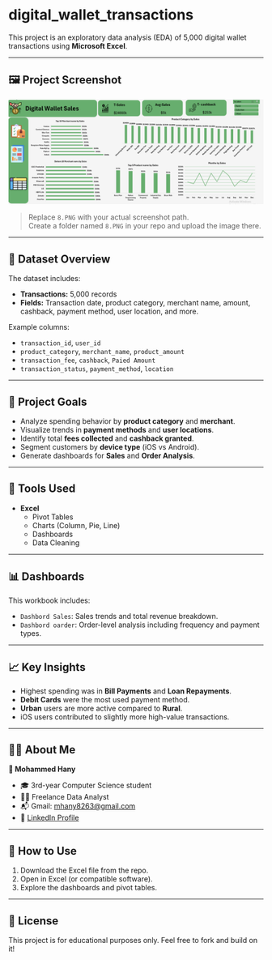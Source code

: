# digital_wallet_transactions

This project is an exploratory data analysis (EDA) of 5,000 digital wallet transactions using **Microsoft Excel**.

---

## 🖼️ Project Screenshot

![Dashboard Screenshot](8.PNG)

> Replace `8.PNG` with your actual screenshot path.  
> Create a folder named `8.PNG` in your repo and upload the image there.

---

## 📁 Dataset Overview

The dataset includes:
- **Transactions:** 5,000 records
- **Fields:** Transaction date, product category, merchant name, amount, cashback, payment method, user location, and more.

Example columns:
- `transaction_id`, `user_id`
- `product_category`, `merchant_name`, `product_amount`
- `transaction_fee`, `cashback`, `Paied Amount`
- `transaction_status`, `payment_method`, `location`

---

## 🎯 Project Goals

- Analyze spending behavior by **product category** and **merchant**.
- Visualize trends in **payment methods** and **user locations**.
- Identify total **fees collected** and **cashback granted**.
- Segment customers by **device type** (iOS vs Android).
- Generate dashboards for **Sales** and **Order Analysis**.

---

## 📌 Tools Used

- **Excel**
  - Pivot Tables
  - Charts (Column, Pie, Line)
  - Dashboards
  - Data Cleaning

---

## 📊 Dashboards

This workbook includes:
- `Dashbord Sales`: Sales trends and total revenue breakdown.
- `Dashbord oarder`: Order-level analysis including frequency and payment types.

---

## 📈 Key Insights

- Highest spending was in **Bill Payments** and **Loan Repayments**.
- **Debit Cards** were the most used payment method.
- **Urban** users are more active compared to **Rural**.
- iOS users contributed to slightly more high-value transactions.

---

## 🙋‍♂️ About Me

**👤 Mohammed Hany**  
- 🎓 3rd-year Computer Science student  
- 👨‍💻 Freelance Data Analyst  
- 📬 Gmail: mhany8263@gmail.com  
- 💼 [LinkedIn Profile](https://www.linkedin.com/in/mohammed-hany-8819b1362/)

---

## 🚀 How to Use

1. Download the Excel file from the repo.
2. Open in Excel (or compatible software).
3. Explore the dashboards and pivot tables.

---

## 📝 License

This project is for educational purposes only. Feel free to fork and build on it!

